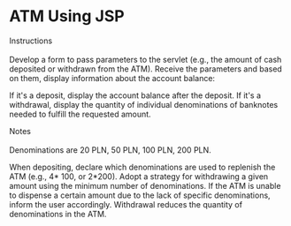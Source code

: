 # ATM Using JSP

Instructions
<br><br>
Develop a form to pass parameters to the servlet (e.g., the amount of cash deposited or withdrawn from the ATM).
Receive the parameters and based on them, display information about the account balance:

If it's a deposit, display the account balance after the deposit.
If it's a withdrawal, display the quantity of individual denominations of banknotes needed to fulfill the requested amount.

Notes
<br><br>
Denominations are 20 PLN, 50 PLN, 100 PLN, 200 PLN.

When depositing, declare which denominations are used to replenish the ATM (e.g., 4* 100, or 2*200).
Adopt a strategy for withdrawing a given amount using the minimum number of denominations.
If the ATM is unable to dispense a certain amount due to the lack of specific denominations, inform the user accordingly. Withdrawal reduces the quantity of denominations in the ATM.
